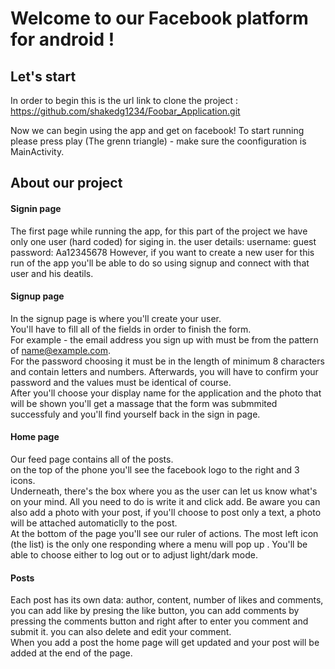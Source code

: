 # Welcome to our Facebook platform for android !

## Let's start
In order to begin this is the url link to clone the project : https://github.com/shakedg1234/Foobar_Application.git

Now we can begin using the app and get on facebook! 
To start running please press play (The grenn triangle) - make sure the coonfiguration is MainActivity.

## About our project

#### Signin page
The first page while running the app, for this part of the project we have only one user (hard coded) for siging in.
the user details:
username: guest
password: Aa12345678
However, if you want to create a new user for this run of the app you'll be able to do so using signup and connect with that user and his deatils.

#### Signup page
In the signup page is where you'll create your user. <br>
You'll have to fill all of the fields in order to finish the form. <br>
For example - the email address you sign up with must be from the pattern of name@example.com. <br>
For the password choosing it must be in the length of minimum 8 characters and contain letters and numbers. 
Afterwards, you will have to confirm your password and the values must be identical of course. <br>
After you'll choose your display name for the application and the photo that will be shown you'll get a massage that the form was submmited successfuly and you'll find yourself back in the sign in page.

#### Home page
Our feed page contains all of the posts. <br>
on the top of the phone you'll see the facebook logo to the right and 3 icons. <br>
Underneath, there's the box where you as the user can let us know what's on your mind. All you need to do is write it and click add.
Be aware you can also add a photo with your post, if you'll choose to post only a text, a photo will be attached automaticlly to the post. <br>
At the bottom of the page you'll see our ruler of actions. The most left icon (the list) is the only one responding where a menu will pop up . You'll be able to choose either to log out or to adjust light/dark mode. <br>

#### Posts
Each post has its own data: author, content, number of likes and comments, you can add like by presing the like button, you can add comments by pressing the comments button and right after to enter you comment and submit it. you can also delete and edit your comment. <br>
When you add a post the home page will get updated and your post will be added at the end of the page.
